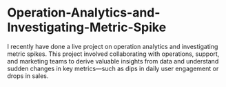 # Operation-Analytics-and-Investigating-Metric-Spike
I recently have done a live project on operation analytics and investigating metric spikes. This project involved collaborating with operations, support, and marketing teams to derive valuable insights from data and understand sudden changes in key metrics—such as dips in daily user engagement or drops in sales.
